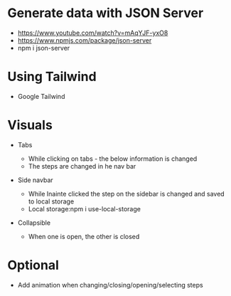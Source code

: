 # Generate data with JSON Server

- https://www.youtube.com/watch?v=mAqYJF-yxO8
- https://www.npmjs.com/package/json-server
- npm i json-server

# Using Tailwind

- Google Tailwind

# Visuals

- Tabs

  - While clicking on tabs - the below information is changed
  - The steps are changed in he nav bar

- Side navbar

  - While Inainte clicked the step on the sidebar is changed and saved to local storage
  - Local storage:npm i use-local-storage

- Collapsible
  - When one is open, the other is closed

# Optional

- Add animation when changing/closing/opening/selecting steps
